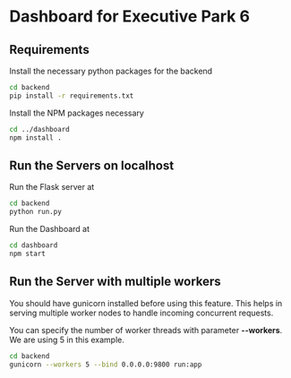 # Dashboard for Executive Park 6

## Requirements 

Install the necessary python packages for the backend

```bash
cd backend
pip install -r requirements.txt
```

Install the NPM packages necessary

```bash
cd ../dashboard
npm install .
```

## Run the Servers on localhost


Run the Flask server at 

```bash
cd backend
python run.py
```

Run the Dashboard at 

```bash
cd dashboard
npm start
```

## Run the Server with multiple workers
You should have gunicorn installed before using this feature.
This helps in serving multiple worker nodes to handle incoming concurrent requests.

You can specify the number of worker threads with parameter **--workers**.
We are using 5 in this example.

```bash
cd backend
gunicorn --workers 5 --bind 0.0.0.0:9800 run:app
```
